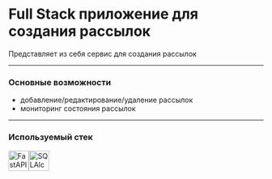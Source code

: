 # Full Stack приложение для создания рассылок

Представляет из себя сервис для создания рассылок

---

### Основные возможности

- добавление/редактирование/удаление рассылок
- мониторинг состояния рассылок

---

### Используемый стек

<img src="https://cdn.jsdelivr.net/gh/devicons/devicon/icons/fastapi/fastapi-original.svg" title="FastAPI" width="40" height="40" /><img src="https://cdn.jsdelivr.net/gh/devicons/devicon/icons/sqlalchemy/sqlalchemy-original.svg" title="SQLAlchemy" width="40" height="40" />
